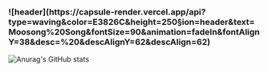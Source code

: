 <h3>![header](https://capsule-render.vercel.app/api?type=waving&color=E3826C&height=250&section=header&text=Moosong%20Song&fontSize=90&animation=fadeIn&fontAlignY=38&desc=%20&descAlignY=62&descAlign=62)
</h3>

![Anurag's GitHub stats](https://github-readme-stats.vercel.app/api?username=shinseunguk&theme=vue&show_icons=true)

